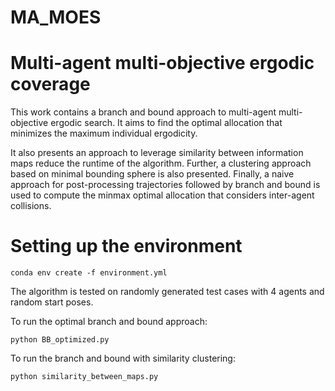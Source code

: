 # MA_MOES
# Multi-agent multi-objective ergodic coverage

This work contains a branch and bound approach to multi-agent multi-objective ergodic search. It aims to find the optimal allocation that minimizes the maximum individual ergodicity.

It also presents an approach to leverage similarity between information maps reduce the runtime of the algorithm. Further, a clustering approach based on minimal bounding sphere is also presented. Finally, a naive approach for post-processing trajectories followed by branch and bound is used to compute the minmax optimal allocation that considers inter-agent collisions.

# Setting up the environment
```
conda env create -f environment.yml
```

The algorithm is tested on randomly generated test cases with 4 agents and random start poses. 

To run the optimal branch and bound approach:
```
python BB_optimized.py
```

To run the branch and bound with similarity clustering:
```
python similarity_between_maps.py
```
